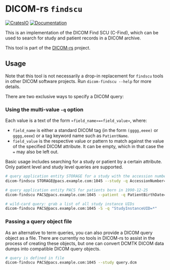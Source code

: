 # DICOM-rs `findscu`

[![CratesIO](https://img.shields.io/crates/v/dicom-findscu.svg)](https://crates.io/crates/dicom-findscu)
[![Documentation](https://docs.rs/dicom-findscu/badge.svg)](https://docs.rs/dicom-findscu)

This is an implementation of the DICOM Find SCU (C-Find),
which can be used to search for study and patient records in a DICOM archive.

This tool is part of the [DICOM-rs](https://github.com/Enet4/dicom-rs) project.

## Usage

Note that this tool is not necessarily a drop-in replacement
for `findscu` tools in other DICOM software projects.
Run `dicom-findscu --help`  for more details.

There are two exclusive ways to specify a DICOM query:

### Using the multi-value `-q` option

Each value is a text of the form `«field_name»=«field_value»`, where:

- `field_name` is either a standard DICOM tag
  (in the form `(gggg,eeee)` or `gggg,eeee`)
  or a tag keyword name such as `PatientName`.
- `field_value` is the respective value or pattern to match
  against the value of the specified DICOM attribute.
  It can be empty, which in that case the `=` may also be left out.

Basic usage includes searching for a study or patient by a certain attribute.
Only patient level and study level queries are supported.

```sh
# query application entity STORAGE for a study with the accession number A123
dicom-findscu STORAGE@pacs.example.com:1045 --study -q AccessionNumber=A123

# query application entity PACS for patients born in 1990-12-25
dicom-findscu PACS@pacs.example.com:1045 --patient -q PatientBirthDate=19901225

# wild-card query: grab a list of all study instance UIDs
dicom-findscu PACS@pacs.example.com:1045 -S -q "StudyInstanceUID=*"
```

### Passing a query object file

As an alternative to term queries,
you can also provide a DICOM query object
as a file.
There are currently no tools in DICOM-rs
to assist in the process of creating these objects,
but one can convert DCMTK DICOM data dumps
into compatible DICOM query objects.

```sh
# query is defined in file
dicom-findscu PACS@pacs.example.com:1045 --study query.dcm
```

